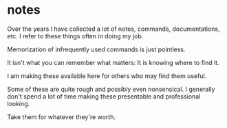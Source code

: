 notes
=====

Over the years I have collected a lot of notes, commands, documentations, etc.
I refer to these things often in doing my job.

Memorization of infrequently used commands is just pointless. 

It isn't what you can remember what matters: It is knowing where to find it.

I am making these available here for others who may find them useful.

Some of these are quite rough and possibly even nonsensical. I generally don't
spend a lot of time making these presentable and professional looking.

Take them for whatever they're worth.


